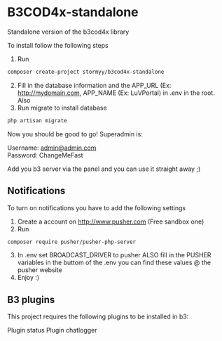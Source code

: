 # B3COD4x-standalone
Standalone version of the b3cod4x library

To install follow the following steps
1. Run 
```bash
composer create-project stormyy/b3cod4x-standalone
```
2. Fill in the database information and the APP_URL (Ex: http://mydomain.com, APP_NAME (Ex: LuVPortal) in .env in the root. Also 
3. Run migrate to install database
```bash
php artisan migrate
```

Now you should be good to go! Superadmin is:    

Username: admin@admin.com   
Password: ChangeMeFast

Add you b3 server via the panel and you can use it straight away ;)


## Notifications
To turn on notifications you have to add the following settings

1. Create a account on http://www.pusher.com (Free sandbox one)
2. Run
```bash
composer require pusher/pusher-php-server
```
3. In .env set BROADCAST_DRIVER to pusher ALSO fill in the PUSHER variables in the buttom of the .env you can find these values @ the pusher website
4. Enjoy :)

## B3 plugins

This project requires the following plugins to be installed in b3:

Plugin status
Plugin chatlogger
